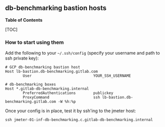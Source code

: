 ## db-benchmarking bastion hosts

**Table of Contents**

[TOC]

### How to start using them

Add the following to your `~/.ssh/config` (specify your username and path to ssh private key):

```
# GCP db-benchmarking bastion host
Host lb-bastion.db-benchmarking.gitlab.com
        User                            YOUR_SSH_USERNAME

# db-benchmarking boxes
Host *.gitlab-db-benchmarking.internal
        PreferredAuthentications        publickey
        ProxyCommand                    ssh lb-bastion.db-benchmarking.gitlab.com -W %h:%p
```

Once your config is in place, test it by ssh'ing to the jmeter host:

```
ssh jmeter-01-inf-db-benchmarking.c.gitlab-db-benchmarking.internal
```
